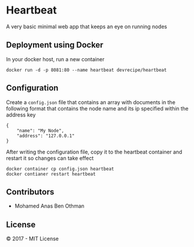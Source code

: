 # Heartbeat

A very basic minimal web app that keeps an eye on running nodes

## Deployment using Docker

In your docker host, run a new container

```
docker run -d -p 8081:80 --name heartbeat devrecipe/heartbeat
```

## Configuration

Create a `config.json` file that contains an array with documents in the following format that contains the node name and its ip specified within the address key

```
{
    "name": "My Node",
    "address": "127.0.0.1"
}
```

After writing the configuration file, copy it to the heartbeat container and restart it so changes can take effect

```
docker container cp config.json heartbeat
docker contianer restart heartbeat
```

## Contributors

* Mohamed Anas Ben Othman

## License

© 2017 - MIT License